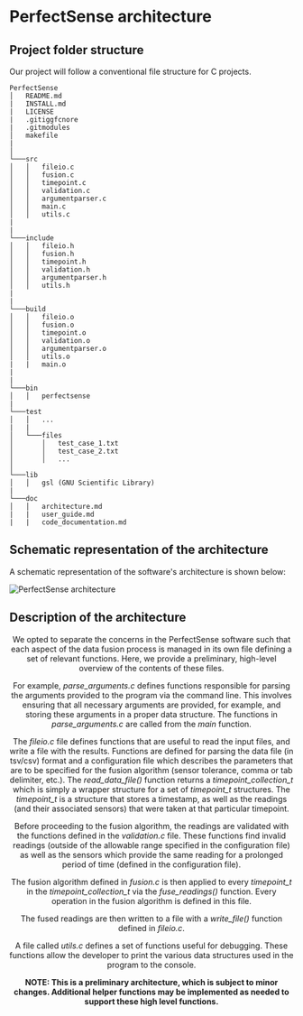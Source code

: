 # PerfectSense architecture

## Project folder structure

Our project will follow a conventional file structure for C projects.

```
PerfectSense
│   README.md
|   INSTALL.md
|   LICENSE
|   .gitiggfcnore
|   .gitmodules
│   makefile
|       
│
└───src
│   │   fileio.c
│   │   fusion.c
│   │   timepoint.c
│   │   validation.c
│   │   argumentparser.c
│   │   main.c
│   │   utils.c
|
|
└───include
│   │   fileio.h
│   │   fusion.h
│   │   timepoint.h
│   │   validation.h
│   │   argumentparser.h
│   │   utils.h
|   
|
└───build
│   │   fileio.o
│   │   fusion.o
│   │   timepoint.o
│   │   validation.o
│   │   argumentparser.o
│   │   utils.o
|   |   main.o
|   
|   
└───bin
│   │   perfectsense
|
└───test
│   │   ...
|   |
│   └───files
│       │   test_case_1.txt
│       │   test_case_2.txt
│       │   ...
│   
└───lib
│   │   gsl (GNU Scientific Library)
|
└───doc
│   │   architecture.md
|   |   user_guide.md
|   |   code_documentation.md
```

## Schematic representation of the architecture

A schematic representation of the software's architecture is shown below:

![PerfectSense architecture](https://github.com/flexplicateur/PerfectSense/blob/master/doc/architecture.png?raw=true "PerfectSense Architecture")

## Description of the architecture

<div style="text-align: center"> 
We opted to separate the concerns in the PerfectSense software such that each aspect of the
data fusion process is managed in its own file defining a set of relevant functions. Here,
we provide a preliminary, high-level overview of the contents of these files.

For example, *parse_arguments.c* defines functions responsible for parsing the arguments
provided to the program via the command line. This involves ensuring that all necessary
arguments are provided, for example, and storing these arguments in a proper data structure.
The functions in *parse_arguments.c* are called from the *main* function.

The *fileio.c* file defines functions that are useful to read the input files, and write a
file with the results. Functions are defined for parsing the data file (in tsv/csv) format and
a configuration file which describes the parameters that are to be specified for the fusion
algorithm (sensor tolerance, comma or tab delimiter, etc.). The *read_data_file()* function
returns a *timepoint_collection_t* which is simply a wrapper structure for a set of
*timepoint_t* structures. The *timepoint_t* is a structure that stores a timestamp, as well
as the readings (and their associated sensors) that were taken at that particular timepoint.

Before proceeding to the fusion algorithm, the readings are validated with the functions defined
in the *validation.c* file. These functions find invalid readings (outside of the allowable range
specified in the configuration file) as well as the sensors which provide the same reading for a
prolonged period of time (defined in the configuration file).

The fusion algorithm defined in *fusion.c* is then applied to every *timepoint_t* in the
*timepoint_collection_t* via the *fuse_readings()* function. Every operation in the fusion
algorithm is defined in this file.

The fused readings are then written to a file with a *write_file()* function defined in *fileio.c*.

A file called *utils.c* defines a set of functions useful for debugging. These functions allow
the developer to print the various data structures used in the program to the console.

**NOTE: This is a preliminary architecture, which is subject to minor changes. Additional helper functions
may be implemented as needed to support these high level functions.**
</div>
